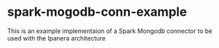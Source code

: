 # spark-mogodb-conn-example
This is an example implementaion of a Spark Mongodb connector to be used with the Ipanera architecture
